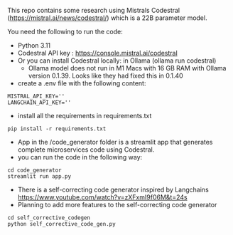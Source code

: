 This repo contains some research using Mistrals Codestral (https://mistral.ai/news/codestral/) which is a 22B parameter 
model.

You need the following to run the code:

- Python 3.11
- Codestral API key : https://console.mistral.ai/codestral
- Or you can install Codestral locally: in Ollama (ollama run codestral)
  - Ollama model does not run in M1 Macs with 16 GB RAM with Ollama version 0.1.39. Looks like they had fixed this in 0.1.40
- create a .env file with the following content:
```
MISTRAL_API_KEY=''
LANGCHAIN_API_KEY=''
```

- install all the requirements in requirements.txt
```
pip install -r requirements.txt
``` 
- App in the /code_generator folder is a streamlit app that generates complete microservices code using Codestral.
- you can run the code in the following way:
```
cd code_generator
streamlit run app.py
``` 
- There is a self-correcting code generator inspired by Langchains https://www.youtube.com/watch?v=zXFxmI9f06M&t=24s
- Planning to add more features to the self-correcting code generator
```
cd self_corrective_codegen
python self_corrective_code_gen.py
``` 
